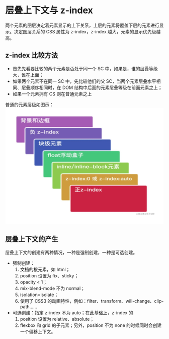 # 层叠上下文与 z-index

两个元素的图层决定着元素显示的上下关系，上层的元素将覆盖下层的元素进行显示。决定图层关系的 CSS 属性为 z-index，z-index 越大，元素的显示优先级越高。

## z-index 比较方法

- 首先先看要比较的两个元素是否处于同一个 SC 中，如果是，谁的层叠等级大，谁在上面；
- 如果两个元素不在同一 SC 中，先比较他们的父 SC，当两个元素层叠水平相同、层叠顺序相同时，在 DOM 结构中后面的元素层叠等级在前面元素之上；
- 如果一个元素拥有 CS 则在普通元素之上

普通的元素层级如图示：
![image](./z-index.png)

## 层叠上下文的产生

层叠上下文的创建有两种情况，一种是强制创建，一种是可选创建。

- 强制创建：
  1. 文档的根元素，如 html；
  2. position 设置为 fix、sticky；
  3. opacity < 1；
  4. mix-blend-mode 不为 normal；
  5. isolation=isolate；
  6. 使用了 CSS3 的动画特性，例如：filter、transform、will-change、clip-path……
- 可选创建：指定 z-index 不为 auto；在此基础上，z-index 的
  1. position 设置为 relative、absolute；
  2. flexbox 和 grid 的子元素；另外，position 不为 none 的时候同时会创建一个偏移上下文。
